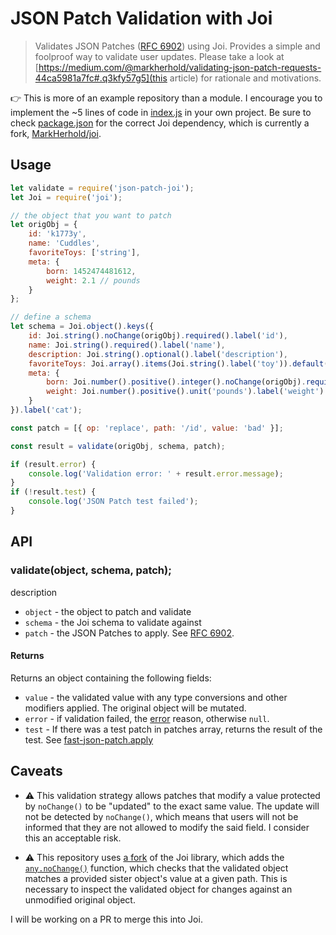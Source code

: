 # JSON Patch Validation with Joi

> Validates JSON Patches ([RFC 6902](https://tools.ietf.org/html/rfc6902)) using Joi. Provides a simple and foolproof way to validate user updates. Please take a look at [https://medium.com/@markherhold/validating-json-patch-requests-44ca5981a7fc#.q3kfy57g5](this article) for rationale and motivations.

:point_right: This is more of an example repository than a module. I encourage you to implement the ~5 lines of code in [index.js](index.js) in your own project. Be sure to check [package.json](package.json) for the correct Joi dependency, which is currently a fork, [MarkHerhold/joi](https://github.com/MarkHerhold/joi).

## Usage

```js
let validate = require('json-patch-joi');
let Joi = require('joi');

// the object that you want to patch
let origObj = {
    id: 'k1773y',
    name: 'Cuddles',
    favoriteToys: ['string'],
    meta: {
        born: 1452474481612,
        weight: 2.1 // pounds
    }
};

// define a schema
let schema = Joi.object().keys({
    id: Joi.string().noChange(origObj).required().label('id'),
    name: Joi.string().required().label('name'),
    description: Joi.string().optional().label('description'),
    favoriteToys: Joi.array().items(Joi.string().label('toy')).default([]).label('favoriteToys'),
    meta: {
        born: Joi.number().positive().integer().noChange(origObj).required().label('born'),
        weight: Joi.number().positive().unit('pounds').label('weight')
    }
}).label('cat');

const patch = [{ op: 'replace', path: '/id', value: 'bad' }];

const result = validate(origObj, schema, patch);

if (result.error) {
    console.log('Validation error: ' + result.error.message);
}
if (!result.test) {
    console.log('JSON Patch test failed');
}
```

## API

### validate(object, schema, patch);
description
* `object` - the object to patch and validate
* `schema` - the Joi schema to validate against
* `patch` - the JSON Patches to apply. See [RFC 6902](https://tools.ietf.org/html/rfc6902).

#### Returns
Returns an object containing the following fields:
* `value` - the validated value with any type conversions and other modifiers applied. The original object will be mutated.
* `error` - if validation failed, the [error](https://github.com/hapijs/joi/blob/v7.2.1/API.md#errors) reason, otherwise `null`.
* `test` - If there was a test patch in patches array, returns the result of the test. See [fast-json-patch.apply](https://github.com/Starcounter-Jack/JSON-Patch#jsonpatchapply-obj-object-patches-array-validate-boolean--boolean)

## Caveats

* :warning: This validation strategy allows patches that modify a value protected by `noChange()` to be "updated" to the exact same value. The update will not be detected by `noChange()`, which means that users will not be informed that they are not allowed to modify the said field. I consider this an acceptable risk.

* :warning: This repository uses [a fork](https://github.com/MarkHerhold/joi) of the Joi library, which adds the [`any.noChange()`](https://github.com/MarkHerhold/joi/blob/master/API.md#anynochangevalue) function, which checks that the validated object matches a provided sister object's value at a given path. This is necessary to inspect the validated object for changes against an unmodified original object.

I will be working on a PR to merge this into Joi.
